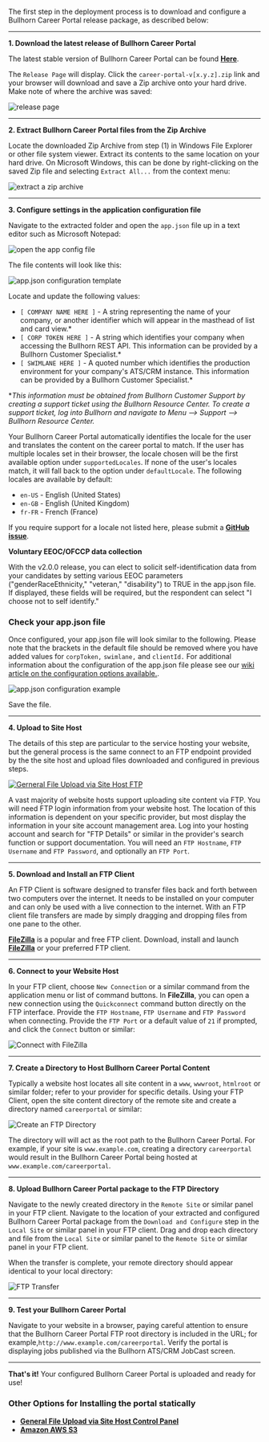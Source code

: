 The first step in the deployment process is to download and configure a Bullhorn Career Portal release package, as described below:

***

**1. Download the latest release of Bullhorn Career Portal**

The latest stable version of Bullhorn Career Portal can be found  **[Here](https://github.com/bullhorn/career-portal/releases/latest)**.

The `Release Page` will display. Click the `career-portal-v[x.y.z].zip` link and your browser will download and save a Zip archive onto your hard drive. Make note of where the archive was saved:

![release page](assets/media/ReleasePage.png)

***

**2. Extract Bullhorn Career Portal files from the Zip Archive**

Locate the downloaded Zip Archive from step (1) in Windows File Explorer or other file system viewer. Extract its contents to the same location on your hard drive. On Microsoft Windows, this can be done by right-clicking on the saved Zip file and selecting `Extract All...` from the context menu:

![extract a zip archive](assets/media/ExtractZip.png)


***

**3. Configure settings in the application configuration file**

Navigate to the extracted folder and open the `app.json` file up in a text editor such as Microsoft Notepad:

![open the app config file](assets/media/OpenInNotepad.png)

 The file contents will look like this:

![app.json configuration template](assets/media/AppConfig.png)

Locate and update the following values:
* `[ COMPANY NAME HERE ]` - A string representing the name of your company, or another identifier which will appear in the masthead of  list and card view.*
* `[ CORP TOKEN HERE ]` - A string which identifies your company when accessing the Bullhorn REST API. This information can be provided by a Bullhorn Customer Specialist.*
* `[ SWIMLANE HERE ]` - A quoted number which identifies the production environment for your company's ATS/CRM instance. This information can be provided by a Bullhorn Customer Specialist.*

*_This information must be obtained from Bullhorn Customer Support by creating a support ticket using the Bullhorn Resource Center. To create a support ticket, log into Bullhorn and navigate to Menu --> Support --> Bullhorn Resource Center._

Your Bullhorn Career Portal automatically identifies the locale for the user and translates the content on the career portal to match.  If the user has multiple locales set in their browser, the locale chosen will be the first available option under `supportedLocales`.  If none of the user's locales match, it will fall back to the option under `defaultLocale`.  The following locales are available by default:

* `en-US` - English (United States)
* `en-GB` - English (United Kingdom)
* `fr-FR` - French (France)

If you require support for a locale not listed here, please submit a **[GitHub issue](https://github.com/bullhorn/career-portal/issues)**.

**Voluntary EEOC/OFCCP data collection**

With the v2.0.0 release, you can elect to solicit self-identification data from your candidates by setting various EEOC parameters ("genderRaceEthnicity," "veteran," "disability") to TRUE in the app.json file. If displayed, these fields will be required, but the respondent can select "I choose not to self identify." 

### Check your app.json file

Once configured, your app.json file will look similar to the following. Please note that the brackets in the default file should be removed where you have added values for `corpToken,` `swimlane,` and `clientId.` For additional information about the configuration of the app.json file please see our [wiki article on the configuration options available.](/portal-configuration-options.md). 


![app.json configuration example](assets/media/ConfigExample.png)

Save the file.

***

**4. Upload to Site Host**

The details of this step are particular to the service hosting your website, but the general process is the same connect to an FTP endpoint provided by the the site host and upload files downloaded and configured in previous steps.

[![Gerneral File Upload via Site Host FTP](media/GeneralFileUploadSiteHostFTP.png)](https://www.youtube.com/watch?v=ox5Kbqgm0io)


A vast majority of website hosts support uploading site content via FTP. You will need FTP login information from your website host. The location of this information is dependent on your specific provider, but most display the information in your site account management area. Log into your hosting account and search for "FTP Details" or similar in the provider's search function or support documentation. You will need an `FTP Hostname`, `FTP Username` and `FTP Password`, and optionally an `FTP Port`.

***

**5. Download and Install an FTP Client**

An FTP Client is software designed to transfer files back and forth between two computers over the internet. It needs to be installed on your computer and can only be used with a live connection to the internet. With an FTP client file transfers are made by simply dragging and dropping files from one pane to the other.

**[FileZilla](https://filezilla-project.org)** is a popular and free FTP client. Download, install and launch **[FileZilla](https://filezilla-project.org)** or your preferred FTP client.

***

**6. Connect to your Website Host**

In your FTP client, choose `New Connection` or a similar command from the application menu or list of command buttons. In **FileZilla**, you can open a new connection using the `Quickconnect` command button directly on the FTP interface. Provide the `FTP Hostname`, `FTP Username` and `FTP Password` when connecting. Provide the `FTP Port` or a default value of `21` if prompted, and click the `Connect` button or similar:

![Connect with FileZilla](assets/media/FileZillaConnect.png)

***

**7. Create a Directory to Host Bullhorn Career Portal Content**

Typically a website host locates all site content in a `www`, `wwwroot`, `htmlroot` or similar folder; refer to your provider for specific details. Using your FTP Client, open the site content directory of the remote site and create a directory named `careerportal` or similar:

![Create an FTP Directory](assets/media/FileZillaDirectory.png)

The directory will will act as the root path to the Bullhorn Career Portal. For example, if your site is `www.example.com`, creating a directory `careerportal` would result in the Bullhorn Career Portal being hosted at `www.example.com/careerportal`.

***

**8. Upload Bullhorn Career Portal package to the FTP Directory**

Navigate to the newly created directory in the `Remote Site` or similar panel in your FTP client. Navigate to the location of your extracted and configured Bullhorn Career Portal package from the `Download and Configure` step in the `Local Site` or similar panel in your FTP client. Drag and drop each directory and file from the `Local Site` or similar panel to the `Remote Site` or similar panel in your FTP client.

When the transfer is complete, your remote directory should appear identical to your local directory:

![FTP Transfer](assets/media/FileZillaTransfer.png)

***

**9. Test your Bullhorn Career Portal**

Navigate to your website in a browser, paying careful attention to ensure that the Bullhorn Career Portal FTP root directory is included in the URL; for example,`http://www.example.com/careerportal`. Verify the portal is displaying jobs published via the Bullhorn ATS/CRM JobCast screen.

***

**That's it!** Your configured Bullhorn Career Portal is uploaded and ready for use!

### Other Options for Installing the portal statically

* **[General File Upload via Site Host Control Panel](/Uploading-via-Site-Host-Control-Panel.md)**
* **[Amazon AWS S3](/Uploading-to-Amazon-AWS-S3.md)**


